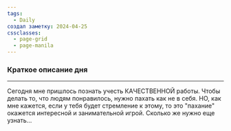 ```yaml
---
tags:
  - Daily
создал заметку: 2024-04-25
cssclasses:
  - page-grid
  - page-manila
---
```

### Краткое описание дня
---

Сегодня мне пришлось познать учесть КАЧЕСТВЕННОЙ работы. Чтобы делать то, что людям понравилось, нужно пахать как не в себя. НО, как мне кажется, если у тебя будет стремление к этому, то это "пахание" окажется интересной и занимательной игрой. Сколько же нужно еще узнать...
